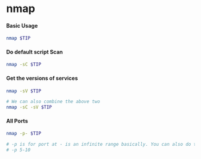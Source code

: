 # nmap

#### Basic Usage

```bash
nmap $TIP
```

#### Do default script Scan

```bash
nmap -sC $TIP
```

#### Get the versions of services

```bash
nmap -sV $TIP

# We can also combine the above two
nmap -sC -sV $TIP
```

#### All Ports

```bash
nmap -p- $TIP

# -p is for port at - is an infinite range basically. You can also do things like
# -p 5-10
```
